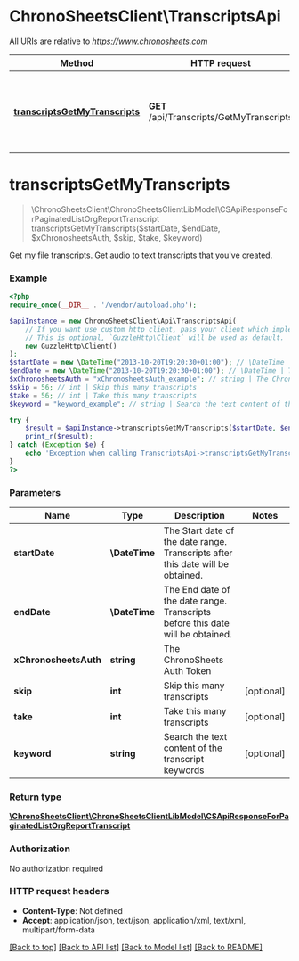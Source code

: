 # ChronoSheetsClient\TranscriptsApi

All URIs are relative to *https://www.chronosheets.com*

Method | HTTP request | Description
------------- | ------------- | -------------
[**transcriptsGetMyTranscripts**](TranscriptsApi.md#transcriptsGetMyTranscripts) | **GET** /api/Transcripts/GetMyTranscripts | Get my file transcripts.  Get audio to text transcripts that you&#39;ve created.


# **transcriptsGetMyTranscripts**
> \ChronoSheetsClient\ChronoSheetsClientLibModel\CSApiResponseForPaginatedListOrgReportTranscript transcriptsGetMyTranscripts($startDate, $endDate, $xChronosheetsAuth, $skip, $take, $keyword)

Get my file transcripts.  Get audio to text transcripts that you've created.

### Example
```php
<?php
require_once(__DIR__ . '/vendor/autoload.php');

$apiInstance = new ChronoSheetsClient\Api\TranscriptsApi(
    // If you want use custom http client, pass your client which implements `GuzzleHttp\ClientInterface`.
    // This is optional, `GuzzleHttp\Client` will be used as default.
    new GuzzleHttp\Client()
);
$startDate = new \DateTime("2013-10-20T19:20:30+01:00"); // \DateTime | The Start date of the date range.  Transcripts after this date will be obtained.
$endDate = new \DateTime("2013-10-20T19:20:30+01:00"); // \DateTime | The End date of the date range.  Transcripts before this date will be obtained.
$xChronosheetsAuth = "xChronosheetsAuth_example"; // string | The ChronoSheets Auth Token
$skip = 56; // int | Skip this many transcripts
$take = 56; // int | Take this many transcripts
$keyword = "keyword_example"; // string | Search the text content of the transcript keywords

try {
    $result = $apiInstance->transcriptsGetMyTranscripts($startDate, $endDate, $xChronosheetsAuth, $skip, $take, $keyword);
    print_r($result);
} catch (Exception $e) {
    echo 'Exception when calling TranscriptsApi->transcriptsGetMyTranscripts: ', $e->getMessage(), PHP_EOL;
}
?>
```

### Parameters

Name | Type | Description  | Notes
------------- | ------------- | ------------- | -------------
 **startDate** | **\DateTime**| The Start date of the date range.  Transcripts after this date will be obtained. |
 **endDate** | **\DateTime**| The End date of the date range.  Transcripts before this date will be obtained. |
 **xChronosheetsAuth** | **string**| The ChronoSheets Auth Token |
 **skip** | **int**| Skip this many transcripts | [optional]
 **take** | **int**| Take this many transcripts | [optional]
 **keyword** | **string**| Search the text content of the transcript keywords | [optional]

### Return type

[**\ChronoSheetsClient\ChronoSheetsClientLibModel\CSApiResponseForPaginatedListOrgReportTranscript**](../Model/CSApiResponseForPaginatedListOrgReportTranscript.md)

### Authorization

No authorization required

### HTTP request headers

 - **Content-Type**: Not defined
 - **Accept**: application/json, text/json, application/xml, text/xml, multipart/form-data

[[Back to top]](#) [[Back to API list]](../../README.md#documentation-for-api-endpoints) [[Back to Model list]](../../README.md#documentation-for-models) [[Back to README]](../../README.md)

